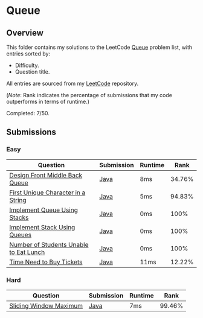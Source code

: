 # Queue

## Overview
This folder contains my solutions to the LeetCode [Queue](https://leetcode.com/problem-list/queue/) problem list,
with entries sorted by:
- Difficulty.
- Question title.

All entries are sourced from my [LeetCode](https://github.com/shumarb/leetcode) repository.

(*Note*: Rank indicates the percentage of submissions that my code outperforms in terms of runtime.)

Completed: 7/50.

## Submissions
### Easy
| Question                                                                                                                    | Submission                                                                                              | Runtime | Rank   |
|-----------------------------------------------------------------------------------------------------------------------------|---------------------------------------------------------------------------------------------------------|---------|--------|
| [Design Front Middle Back Queue](https://leetcode.com/problems/design-front-middle-back-queue/description/)                 | [Java](https://github.com/shumarb/leetcode/blob/main/submissions/FrontMiddleBackQueue.java)             | 8ms     | 34.76% |
| [First Unique Character in a String](https://leetcode.com/problems/first-unique-character-in-a-string/description/)         | [Java](https://github.com/shumarb/leetcode/blob/main/submissions/FirstUniqueCharacterInAString.java)    | 5ms     | 94.83% |
| [Implement Queue Using Stacks](https://leetcode.com/problems/implement-queue-using-stacks/description/)                     | [Java](https://github.com/shumarb/leetcode/blob/main/submissions/ImplementQueueUsingStacks.java)        | 0ms     | 100%   |
| [Implement Stack Using Queues](https://leetcode.com/problems/implement-stack-using-queues/description/)                     | [Java](https://github.com/shumarb/leetcode/blob/main/submissions/ImplementStackUsingQueues.java)        | 0ms     | 100%   |
| [Number of Students Unable to Eat Lunch](https://leetcode.com/problems/number-of-students-unable-to-eat-lunch/description/) | [Java](https://github.com/shumarb/leetcode/blob/main/submissions/NumberOfStudentsUnableToEatLunch.java) | 0ms     | 100%   |
| [Time Need to Buy Tickets](https://leetcode.com/problems/time-needed-to-buy-tickets/description/)                           | [Java](https://github.com/shumarb/leetcode/blob/main/submissions/TimeNeedToBuyTickets.java)             | 11ms    | 12.22% |

### Hard
| Question                                                                                            | Submission                                                                                  | Runtime | Rank   |
|-----------------------------------------------------------------------------------------------------|---------------------------------------------------------------------------------------------|---------|--------|
| [Sliding Window Maximum](https://leetcode.com/problems/sliding-window-maximum/description/)         | [Java](https://github.com/shumarb/leetcode/blob/main/submissions/SlidingWindowMaximum.java) | 7ms     | 99.46% |
